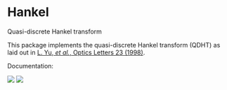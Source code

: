 # Hankel
Quasi-discrete Hankel transform

This package implements the quasi-discrete Hankel transform (QDHT) as laid out in [L. Yu, *et al.*, Optics Letters 23 (1998)](https://www.osapublishing.org/ol/abstract.cfm?uri=ol-23-6-409).

Documentation:

[![](https://img.shields.io/badge/docs-stable-blue.svg)](https://chrisbrahms.github.io/Hankel.jl/stable/)
[![](https://img.shields.io/badge/docs-dev-blue.svg)](https://chrisbrahms.github.io/Hankel.jl/dev)
